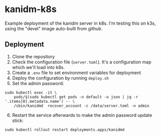 # kanidm-k8s

Example deployment of the kanidm server in k8s. I'm testing this on k3s, using the "devel" image auto-built from github.

## Deployment

1. Clone the repository
2. Check the configuration file (`server.toml`). It's a configuration map which we'll load into k8s.
3. Create a `.env` file to set environment variables for deployment
4. Deploy the configuration by running `deploy.sh`
5. Set the admin password:

```
sudo kubectl exec -it \
    pods/$(sudo kubectl get pods -n default -o json | jq -r '.items[0].metadata.name') -- \
    /sbin/kanidmd  recover_account -c /data/server.toml -n admin
```

6. Restart the service afterwards to make the admin password update stick:

```
sudo kubectl rollout restart deployments.apps/kanidmd
```
